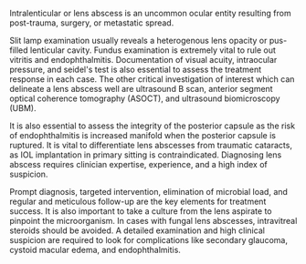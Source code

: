 Intralenticular or lens abscess is an uncommon ocular entity resulting from post-trauma, surgery, or metastatic spread.

Slit lamp examination usually reveals a heterogenous lens opacity or pus-filled lenticular cavity. Fundus examination is extremely vital to rule out vitritis and endophthalmitis. Documentation of visual acuity, intraocular pressure, and seidel's test is also essential to assess the treatment response in each case. The other critical investigation of interest which can delineate a lens abscess well are ultrasound B scan, anterior segment optical coherence tomography (ASOCT), and ultrasound biomicroscopy (UBM).

It is also essential to assess the integrity of the posterior capsule as the risk of endophthalmitis is increased manifold when the posterior capsule is ruptured. It is vital to differentiate lens abscesses from traumatic cataracts, as IOL implantation in primary sitting is contraindicated. Diagnosing lens abscess requires clinician expertise, experience, and a high index of suspicion.

Prompt diagnosis, targeted intervention, elimination of microbial load, and regular and meticulous follow-up are the key elements for treatment success. It is also important to take a culture from the lens aspirate to pinpoint the microorganism. In cases with fungal lens abscesses, intravitreal steroids should be avoided. A detailed examination and high clinical suspicion are required to look for complications like secondary glaucoma, cystoid macular edema, and endophthalmitis.